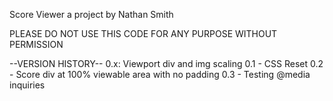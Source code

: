 Score Viewer
a project by Nathan Smith

PLEASE DO NOT USE THIS CODE FOR ANY PURPOSE WITHOUT PERMISSION

--VERSION HISTORY--
0.x: Viewport div and img scaling
0.1 - CSS Reset
0.2 - Score div at 100% viewable area with no padding
0.3 - Testing @media inquiries